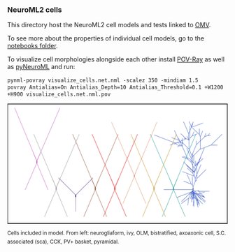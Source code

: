 ### NeuroML2 cells

This directory host the NeuroML2 cell models and tests linked to [OMV](https://github.com/OpenSourceBrain/osb-model-validation). 

To see more about the properties of individual cell models, go to the [notebooks folder](../notebooks).

To visualize cell morphologies alongside each other install [POV-Ray](http://www.povray.org/) 
as well as [pyNeuroML](https://github.com/NeuroML/pyNeuroML) and run:

    pynml-povray visualize_cells.net.nml -scalez 350 -mindiam 1.5
    povray Antialias=On Antialias_Depth=10 Antialias_Threshold=0.1 +W1200 +H900 visualize_cells.net.nml.pov


<table border="1"><tr><td><a href="visualize_cells.net.nml"><img src="Cells.png" alt="cells"></a></td></tr></table>
<sup>Cells included in model. From left: neurogliaform, ivy, OLM, bistratified, axoaxonic cell, S.C. associated (sca), CCK, PV+ basket, pyramidal.</sup>


